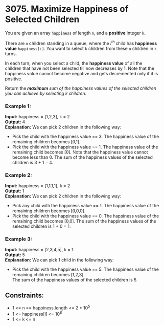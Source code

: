 # 3075. Maximize Happiness of Selected Children

You are given an array `happiness` of length `n`, and a **positive** integer `k`.

There are `n` children standing in a queue, where the $i^{th}$ child has **happiness value** `happiness[i]`. You want to select `k` children from these `n` children in `k` turns.

In each turn, when you select a child, the **happiness value** of all the children that have not been selected till now decreases by 1. Note that the happiness value cannot become negative and gets decremented only if it is positive.

Return the ***maximum** sum of the happiness values of the selected children you can achieve by selecting k children.*

### Example 1:
**Input:** happiness = [1,2,3], k = 2  
**Output:** 4  
**Explanation:** We can pick 2 children in the following way:
- Pick the child with the happiness value == 3. The happiness value of the remaining children becomes [0,1].
- Pick the child with the happiness value == 1. The happiness value of the remaining child becomes [0]. Note that the happiness value cannot become less than 0.
The sum of the happiness values of the selected children is 3 + 1 = 4.

### Example 2:
**Input:** happiness = [1,1,1,1], k = 2  
**Output:** 1  
**Explanation:** We can pick 2 children in the following way:
- Pick any child with the happiness value == 1. The happiness value of the remaining children becomes [0,0,0].
- Pick the child with the happiness value == 0. The happiness value of the remaining child becomes [0,0].
The sum of the happiness values of the selected children is 1 + 0 = 1.

### Example 3:
**Input:** happiness = [2,3,4,5], k = 1  
**Output:** 5  
**Explanation:** We can pick 1 child in the following way:
- Pick the child with the happiness value == 5. The happiness value of the remaining children becomes [1,2,3].  
The sum of the happiness values of the selected children is 5.

## Constraints:
- 1 <= n == happiness.length <= 2 * $10^5$
- 1 <= happiness[i] <= $10^8$
- 1 <= k <= n